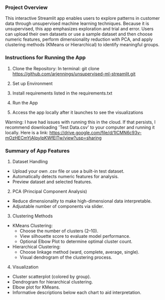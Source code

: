 ### Project Overview ###

This interactive Streamlit app enables users to explore patterns in customer data through unsupervised machine learning techniques. Because it is unsupervised, this app emphasizes exploration and trial and error. Users can upload their own datasets or use a sample dataset and then choose numeric features, perform dimensionality reduction with PCA, and apply clustering methods (KMeans or Hierarchical) to identify meaningful groups.

### Instructions for Running the App ###
1. Clone the Repository: 
In terminal: git clone https://github.com/arjennings/unsupervised-ml-streamlit.git

2. Set up Environment

3. Install requirements listed in the requirements.txt

4. Run the App

5. Access the app locally after it launches to see the visualizations

Warning: I have had issues with running this in the cloud. If that persists, I recommend downloading 'Test Data.csv' to your computer and running it locally. Here is a link: https://drive.google.com/file/d/1ICMN6c93v-mOzHECmYjAIpyIpKWfElTw/view?usp=sharing


### Summary of App Features

1. Dataset Handling
- Upload your own .csv file or use a built-in test dataset.
- Automatically detects numeric features for analysis.
- Preview dataset and selected features.

2. PCA (Principal Component Analysis)
- Reduce dimensionality to make high-dimensional data interpretable.
- Adjustable number of components via slider.

3. Clustering Methods
- KMeans Clustering:
  - Choose the number of clusters (2–10).
  - View silhouette score to evaluate model performance.
  - Optional Elbow Plot to determine optimal cluster count.
- Hierarchical Clustering:
  - Choose linkage method (ward, complete, average, single).
  - Visual dendrogram of the clustering process.

4. Visualization
- Cluster scatterplot (colored by group).
- Dendrogram for hierarchical clustering.
- Elbow plot for KMeans.
- Informative descriptions below each chart to aid interpretation.





